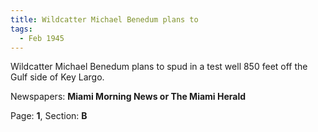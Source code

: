 ```yaml
---  
title: Wildcatter Michael Benedum plans to  
tags:  
  - Feb 1945  
---  
```

  
Wildcatter Michael Benedum plans to spud in a test well 850 feet off the Gulf side of Key Largo.  
  
Newspapers: **Miami Morning News or The Miami Herald**  
  
Page: **1**, Section: **B** 
